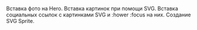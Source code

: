 Вставка фото на Hero.
Вставка картинок при помощи SVG.
Вставка социальных ссылок с картинками SVG и :hower :focus на них.
Создание SVG Sprite.

